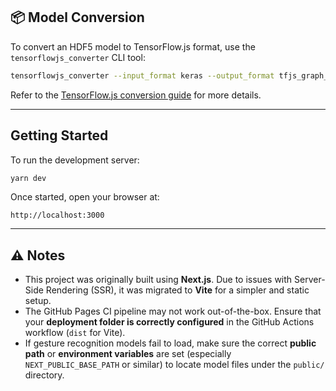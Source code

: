 
## 📦 Model Conversion

To convert an HDF5 model to TensorFlow\.js format, use the `tensorflowjs_converter` CLI tool:

```bash
tensorflowjs_converter --input_format keras --output_format tfjs_graph_model model/keypoint_classifier/keypoint_classifier.hdf5 tfjs_model/
```

Refer to the [TensorFlow.js conversion guide](https://www.tensorflow.org/js/guide/conversion) for more details.

---

##  Getting Started

To run the development server:

```bash
yarn dev
```

Once started, open your browser at:

```
http://localhost:3000
```

---

## ⚠ Notes

* This project was originally built using **Next.js**. Due to issues with Server-Side Rendering (SSR), it was migrated to **Vite** for a simpler and static setup.
* The GitHub Pages CI pipeline may not work out-of-the-box. Ensure that your **deployment folder is correctly configured** in the GitHub Actions workflow (`dist` for Vite).
* If gesture recognition models fail to load, make sure the correct **public path** or **environment variables** are set (especially `NEXT_PUBLIC_BASE_PATH` or similar) to locate model files under the `public/` directory.



